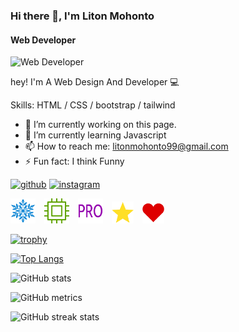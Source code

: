 ### Hi there 👋, I'm Liton Mohonto
#### Web Developer 
![Web Developer ](https://github.com/litonmohonto/LitonMohanto/blob/main/1568269979996.png)

hey! I'm A Web Design And Developer 💻

Skills: HTML / CSS / bootstrap / tailwind 

- 🔭 I’m currently working on this page. 
- 🌱 I’m currently learning Javascript  
- 📫 How to reach me: litonmohonto99@gmail.com  
- ⚡ Fun fact: I think Funny 


[<img src='https://cdn.jsdelivr.net/npm/simple-icons@3.0.1/icons/github.svg' alt='github' height='40'>](https://github.com/litonmohonto)  [<img src='https://cdn.jsdelivr.net/npm/simple-icons@3.0.1/icons/instagram.svg' alt='instagram' height='40'>](https://www.instagram.com/litonchandromohonto/)  

<a href='https://archiveprogram.github.com/'><img src='https://raw.githubusercontent.com/acervenky/animated-github-badges/master/assets/acbadge.gif' width='40' height='40'></a> <a href='https://docs.github.com/en/developers'><img src='https://raw.githubusercontent.com/acervenky/animated-github-badges/master/assets/devbadge.gif' width='40' height='40'></a> <a href='https://github.com/pricing'><img src='https://raw.githubusercontent.com/acervenky/animated-github-badges/master/assets/pro.gif' width='40' height='40'></a> <a href='https://stars.github.com/'><img src='https://raw.githubusercontent.com/acervenky/animated-github-badges/master/assets/starbadge.gif' width='35' height='35'></a> <a href='https://docs.github.com/en/github/supporting-the-open-source-community-with-github-sponsors'><img src='https://raw.githubusercontent.com/acervenky/animated-github-badges/master/assets/sponsorbadge.gif' width='35' height='35'></a> 

[![trophy](https://github-profile-trophy.vercel.app/?username=litonmohonto)](https://github.com/ryo-ma/github-profile-trophy)

[![Top Langs](https://github-readme-stats.vercel.app/api/top-langs/?username=litonmohonto)](https://github.com/anuraghazra/github-readme-stats)

![GitHub stats](https://github-readme-stats.vercel.app/api?username=litonmohonto&show_icons=true&count_private=true)  

![GitHub metrics](https://metrics.lecoq.io/litonmohonto)  

![GitHub streak stats](https://streak-stats.demolab.com/?user=litonmohonto)  

